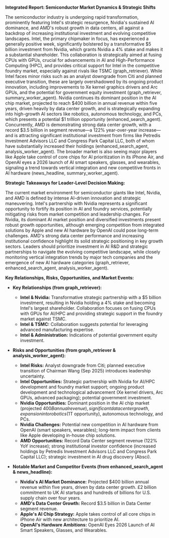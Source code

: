 **Integrated Report: Semiconductor Market Dynamics & Strategic Shifts**

The semiconductor industry is undergoing rapid transformation, prominently featuring Intel's strategic resurgence, Nvidia's sustained AI dominance, and AMD's robust growth in data centers, all against a backdrop of increasing institutional investment and evolving competitive landscapes. Intel, the primary chipmaker in focus, has experienced a generally positive week, significantly bolstered by a transformative $5 billion investment from Nvidia, which grants Nvidia a 4% stake and makes it a substantial shareholder. This collaboration is strategically aimed at fusing CPUs with GPUs, crucial for advancements in AI and High-Performance Computing (HPC), and provides critical support for Intel in the competitive foundry market, especially against rivals like TSMC (graph_retriever). While Intel faces minor risks such as an analyst downgrade from Citi and planned executive transition, these are largely overshadowed by its ongoing product innovation, including improvements to Xe kernel graphics drivers and Arc GPUs, and the potential for government equity investment (graph_retriever, summary_worker_agent). Nvidia continues its dominant position in the AI chip market, projected to reach $400 billion in annual revenue within five years, driven heavily by data center growth, and is strategically expanding into high-growth AI sectors like robotics, autonomous technology, and PCs, which presents a potential $1 trillion opportunity (enhanced_search_agent). Concurrently, AMD is demonstrating strong data center growth, with a record $3.5 billion in segment revenue—a 122% year-over-year increase—and is attracting significant institutional investment from firms like Petredis Investment Advisors LLC and Congress Park Capital LLC, both of whom have substantially increased their holdings (enhanced_search_agent, analysis_worker_agent). The broader market is also seeing major players like Apple take control of core chips for AI prioritization in its iPhone Air, and OpenAI eyes a 2026 launch of AI smart speakers, glasses, and wearables, signaling a trend towards vertical integration and new competitive fronts in AI hardware (news_headline, summary_worker_agent).

**Strategic Takeaways for Leader-Level Decision Making:**

The current market environment for semiconductor giants like Intel, Nvidia, and AMD is defined by intense AI-driven innovation and strategic maneuvering. Intel's partnership with Nvidia represents a significant opportunity to fortify its position in AI and foundry services, potentially mitigating risks from market competition and leadership changes. For Nvidia, its dominant AI market position and diversified investments present robust growth opportunities, although emerging competition from integrated solutions by Apple and new AI hardware by OpenAI could pose long-term challenges. AMD's strong data center performance and increasing institutional confidence highlight its solid strategic positioning in key growth sectors. Leaders should prioritize investment in AI R&D and strategic partnerships to navigate the evolving competitive landscape, while closely monitoring vertical integration trends by major tech companies and the emergence of new AI hardware categories (graph_retriever, enhanced_search_agent, analysis_worker_agent).

**Key Relationships, Risks, Opportunities, and Market Events:**

*   **Key Relationships (from graph_retriever):**
    *   **Intel & Nvidia:** Transformative strategic partnership with a $5 billion investment, resulting in Nvidia holding a 4% stake and becoming Intel's largest shareholder. Collaboration focuses on fusing CPUs with GPUs for AI/HPC and providing strategic support in the foundry market against TSMC.
    *   **Intel & TSMC:** Collaboration suggests potential for leveraging advanced manufacturing expertise.
    *   **Intel & Administration:** Indications of potential government equity investment.

*   **Risks and Opportunities (from graph_retriever & analysis_worker_agent):**
    *   **Intel Risks:** Analyst downgrade from Citi; planned executive transition of Chairman Wang (Sep 2025) introduces leadership uncertainty.
    *   **Intel Opportunities:** Strategic partnership with Nvidia for AI/HPC development and foundry market support; ongoing product development and technological advancement (Xe kernel drivers, Arc GPUs, advanced packaging); potential government investment.
    *   **Nvidia Opportunities:** Dominant position in the AI chip market (projected $400B annual revenue), significant data center growth, expansion into robotics ($1T opportunity), autonomous technology, and PCs.
    *   **Nvidia Challenges:** Potential new competition in AI hardware from OpenAI (smart speakers, wearables); long-term impact from clients like Apple developing in-house chip solutions.
    *   **AMD Opportunities:** Record Data Center segment revenue (122% YoY increase); strong institutional investor confidence (increased holdings by Petredis Investment Advisors LLC and Congress Park Capital LLC); strategic investment in AI drug discovery (Absci).

*   **Notable Market and Competitor Events (from enhanced_search_agent & news_headline):**
    *   **Nvidia's AI Market Dominance:** Projected $400 billion annual revenue within five years, driven by data center growth. £2 billion commitment to UK AI startups and hundreds of billions for U.S. supply chain over four years.
    *   **AMD's Data Center Growth:** Record $3.5 billion in Data Center segment revenue.
    *   **Apple's AI Chip Strategy:** Apple takes control of all core chips in iPhone Air with new architecture to prioritize AI.
    *   **OpenAI's Hardware Ambitions:** OpenAI Eyes 2026 Launch of AI Smart Speakers, Glasses, and Wearables.